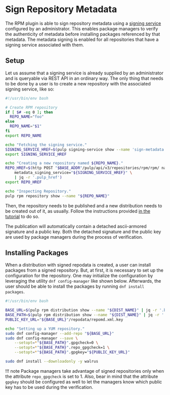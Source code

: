 # Sign Repository Metadata

The RPM plugin is able to sign repository metadata using a [signing service](site:/pulpcore/docs/admin/guides/sign-metadata/) configured by an administrator.
This enables package managers to verify the authenticity of metadata before installing packages
referenced by that metadata. The metadata signing is enabled for all repositories that have a
signing service associated with them.

## Setup

Let us assume that a signing service is already supplied by an administrator and is queryable via
REST API in an ordinary way. The only thing that needs to be done by a user is to create a new
repository with the associated signing service, like so:

```bash
#!/usr/bin/env bash

# Create RPM repository
if [ $# -eq 0 ]; then
  REPO_NAME="foo"
else
  REPO_NAME="$1"
fi
export REPO_NAME

echo "Fetching the signing service."
SIGNING_SERVICE_HREF=$(pulp signing-service show --name 'sign-metadata' | jq -r '.pulp_href')
export SIGNING_SERVICE_HREF

echo "Creating a new repository named ${REPO_NAME}."
REPO_HREF=$(http POST "$BASE_ADDR"/pulp/api/v3/repositories/rpm/rpm/ name="${REPO_NAME}" \
    metadata_signing_service="${SIGNING_SERVICE_HREF}" \
    | jq -r '.pulp_href')
export REPO_HREF

echo "Inspecting Repository."
pulp rpm repository show --name "${REPO_NAME}"
```

Then, the repository needs to be published and a new distribution needs to be created out of it, as
usually. Follow the instructions provided [in the tutorial](site:/pulp_rpm/docs/user/tutorials/create_sync_publish/#create-a-publication) to do so.

The publication will automatically contain a detached ascii-armored signature and a public key.
Both the detached signature and the public key are used by package managers during the process of
verification.

## Installing Packages

When a distribution with signed repodata is created, a user can install packages from a signed
repository. But, at first, it is necessary to set up the configuration for the repository. One may
initialize the configuration by leveraging the utility `dnf config-manager` like shown below.
Afterwards, the user should be able to install the packages by running `dnf install packages`.

```bash
#!/usr/bin/env bash

BASE_URL=$(pulp rpm distribution show --name "${DIST_NAME}" | jq -r '.base_url')
BASE_PATH=$(pulp rpm distribution show --name "${DIST_NAME}" | jq -r '.base_path')
PUBLIC_KEY_URL="${BASE_URL}"/repodata/repomd.xml.key

echo "Setting up a YUM repository."
sudo dnf config-manager --add-repo "${BASE_URL}"
sudo dnf config-manager --save \
    --setopt=*"${BASE_PATH}".gpgcheck=0 \
    --setopt=*"${BASE_PATH}".repo_gpgcheck=1 \
    --setopt=*"${BASE_PATH}".gpgkey="${PUBLIC_KEY_URL}"

sudo dnf install --downloadonly -y walrus
```

!!! note
    Package managers take advantage of signed repositories only when the attribute `repo_gpgcheck`
    is set to 1. Also, bear in mind that the attribute `gpgkey` should be configured as well to
    let the managers know which public key has to be used during the verification.

